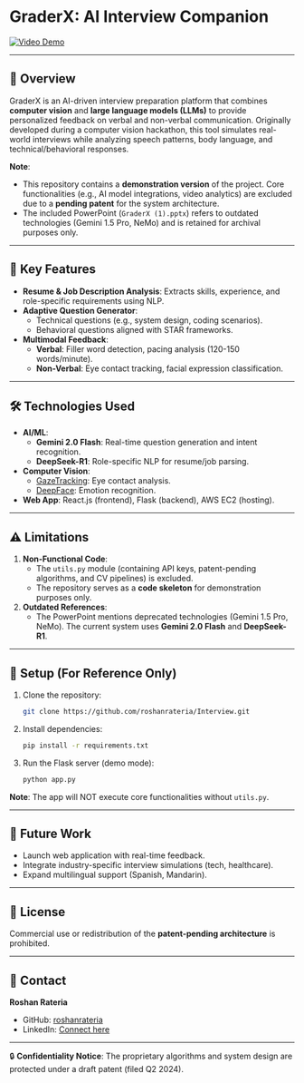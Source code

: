 # GraderX: AI Interview Companion  


[![Video Demo](https://img.shields.io/badge/demo-watch%20video-red)](https://youtu.be/srLEcEIc1QM)  

---

## 📌 Overview  
GraderX is an AI-driven interview preparation platform that combines **computer vision** and **large language models (LLMs)** to provide personalized feedback on verbal and non-verbal communication. Originally developed during a computer vision hackathon, this tool simulates real-world interviews while analyzing speech patterns, body language, and technical/behavioral responses.  

**Note**:  
- This repository contains a **demonstration version** of the project. Core functionalities (e.g., AI model integrations, video analytics) are excluded due to a **pending patent** for the system architecture.  
- The included PowerPoint (`GraderX (1).pptx`) refers to outdated technologies (Gemini 1.5 Pro, NeMo) and is retained for archival purposes only.  

---

## 🚀 Key Features  
- **Resume & Job Description Analysis**: Extracts skills, experience, and role-specific requirements using NLP.  
- **Adaptive Question Generator**:  
  - Technical questions (e.g., system design, coding scenarios).  
  - Behavioral questions aligned with STAR frameworks.  
- **Multimodal Feedback**:  
  - **Verbal**: Filler word detection, pacing analysis (120-150 words/minute).  
  - **Non-Verbal**: Eye contact tracking, facial expression classification.  

---

## 🛠 Technologies Used  
- **AI/ML**:  
  - **Gemini 2.0 Flash**: Real-time question generation and intent recognition.  
  - **DeepSeek-R1**: Role-specific NLP for resume/job parsing.  
- **Computer Vision**:  
  - [GazeTracking](https://github.com/antoinelame/GazeTracking): Eye contact analysis.  
  - [DeepFace](https://github.com/serengil/deepface): Emotion recognition.  
- **Web App**: React.js (frontend), Flask (backend), AWS EC2 (hosting).  

---

## ⚠️ Limitations  
1. **Non-Functional Code**:  
   - The `utils.py` module (containing API keys, patent-pending algorithms, and CV pipelines) is excluded.  
   - The repository serves as a **code skeleton** for demonstration purposes only.  
2. **Outdated References**:  
   - The PowerPoint mentions deprecated technologies (Gemini 1.5 Pro, NeMo). The current system uses **Gemini 2.0 Flash** and **DeepSeek-R1**.  

---

## 🔧 Setup (For Reference Only)  
1. Clone the repository:  
   ```bash  
   git clone https://github.com/roshanrateria/Interview.git  
   ```  
2. Install dependencies:  
   ```bash  
   pip install -r requirements.txt  
   ```  
3. Run the Flask server (demo mode):  
   ```bash  
   python app.py  
   ```  

**Note**: The app will NOT execute core functionalities without `utils.py`.  

---

## 📅 Future Work  
- Launch web application with real-time feedback.  
- Integrate industry-specific interview simulations (tech, healthcare).  
- Expand multilingual support (Spanish, Mandarin).  

---

## 📜 License  
 Commercial use or redistribution of the **patent-pending architecture** is prohibited.  

---

## 📧 Contact  
**Roshan Rateria**  
- GitHub: [roshanrateria](https://github.com/roshanrateria)  
- LinkedIn: [Connect here](https://www.linkedin.com/in/roshanrateria/)  

--- 

🔒 **Confidentiality Notice**: The proprietary algorithms and system design are protected under a draft patent (filed Q2 2024).  
